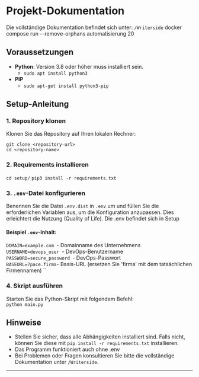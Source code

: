 # Projekt-Dokumentation

Die vollständige Dokumentation befindet sich unter: `/Writerside`
 docker compose run --remove-orphans automatisierung 20

## Voraussetzungen

- **Python**: Version 3.8 oder höher muss installiert sein.
  - ``sudo apt install python3``
- **PIP**
  - ``sudo apt-get install python3-pip``



## Setup-Anleitung

### 1. Repository klonen
Klonen Sie das Repository auf Ihren lokalen Rechner:

``git clone <repository-url>`` <br>``cd <repository-name>``

### 2. Requirements installieren
``cd setup/``
``pip3 install -r requirements.txt``

### 3. `.env`-Datei konfigurieren
Benennen Sie die Datei `.env.dist` in `.env` um und füllen Sie die erforderlichen Variablen aus, um die Konfiguration anzupassen. Dies erleichtert die Nutzung (Quality of Life).
Die .env befindet sich in Setup

#### Beispiel `.env`-Inhalt:
``DOMAIN=example.com ``- Domainname des Unternehmens<br>
``USERNAME=devops_user ``- DevOps-Benutzername<br>
``PASSWORD=secure_password ``- DevOps-Passwort<br>
``BASEURL=7pace.firma``- Basis-URL (ersetzen Sie 'firma' mit dem tatsächlichen Firmennamen)
``

### 4. Skript ausführen
Starten Sie das Python-Skript mit folgendem Befehl:<br>
``python main.py``

## Hinweise

- Stellen Sie sicher, dass alle Abhängigkeiten installiert sind. Falls nicht, können Sie diese mit `pip install -r requirements.txt` installieren.
- Das Programm funktioniert auch ohne .env
- Bei Problemen oder Fragen konsultieren Sie bitte die vollständige Dokumentation unter `/Writerside`.

---

